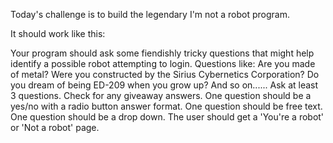 Today's challenge is to build the legendary I'm not a robot program.

It should work like this:

Your program should ask some fiendishly tricky questions that might help identify a possible robot attempting to login. Questions like:
Are you made of metal?
Were you constructed by the Sirius Cybernetics Corporation?
Do you dream of being ED-209 when you grow up?
And so on......
Ask at least 3 questions.
Check for any giveaway answers.
One question should be a yes/no with a radio button answer format.
One question should be free text.
One question should be a drop down.
The user should get a 'You're a robot' or 'Not a robot' page.
